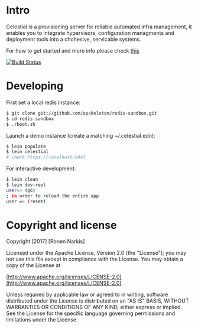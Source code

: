 # Intro

Celestial is a provisioning server for reliable automated infra management, it enables you to integrate hypervisors, configuration managments and deployment tools into a chohesive, servicable systems.

For how to get started and more info please check [this](https://celestial-ops.github.io/landing/)

[![Build Status](https://travis-ci.org/celestial-ops/celestial-core.png)](https://travis-ci.org/celestial-ops/celestial-core)

# Developing

First set a local redis instance:

```bash
$ git clone git://github.com/opskeleton/redis-sandbox.git
$ cd redis-sandbox
$ ./boot.sh
```

Launch a demo instance (create a matching ~/.celestial.edn):
```bash
$ lein populate
$ lein celestial
# check https://localhost:8443
```

For interactive development:

```bash
$ lein clean
$ lein dev-repl
user=> (go)
; in order to reload the entire app
user => (reset)
```

# Copyright and license

Copyright [2017] [Ronen Narkis]

Licensed under the Apache License, Version 2.0 (the "License");
you may not use this file except in compliance with the License.
You may obtain a copy of the License at

  [http://www.apache.org/licenses/LICENSE-2.0](http://www.apache.org/licenses/LICENSE-2.0)

Unless required by applicable law or agreed to in writing, software
distributed under the License is distributed on an "AS IS" BASIS,
WITHOUT WARRANTIES OR CONDITIONS OF ANY KIND, either express or implied.
See the License for the specific language governing permissions and
limitations under the License.
